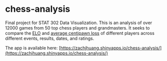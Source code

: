 # chess-analysis
Final project for STAT 302 Data Visualization. This is an analysis of over 12000 games from 50 top chess players and grandmasters. It seeks to compare the [ELO](https://www.chess.com/terms/elo-rating-chess) and [average centipawn loss](https://lichess.org/faq#acpl) of different players across different events, results, dates, and ratings.

The app is available here:
[https://zachjhuang.shinyapps.io/chess-analysis/](https://zachjhuang.shinyapps.io/chess-analysis/)
